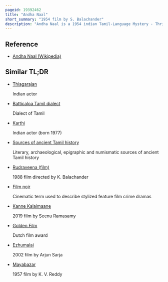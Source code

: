 ```yaml
---
pageid: 19392462
title: "Andha Naal"
short_summary: "1954 film by S. Balachander"
description: "Andha Naal is a 1954 indian Tamil-Language Mystery - Thriller - Film produced by a a M. V. Meiyappan and directed by S. Balachander. It is the first Film Noir in Tamil Cinema, and the first Tamil Film to be made without Songs, Dance, or Stunt Sequences. Set in the Middle of World War ii the Story is about the Murder of a Radio Engineer Rajan. The Suspects are Rajan's Wife Usha, the neighbour Chinnaiya Pillai, Rajan's Brother Pattabi, Rajan's Sister-In-Law Hema, and Rajan's Mistress Ambujam. Each Member's Account Points to a new Suspect."
---
```


## Reference

- [Andha Naal (Wikipedia)](https://en.wikipedia.org/?curid=19392462)

## Similar TL;DR

- [Thiagarajan](/tldr/en/thiagarajan)

  Indian actor

- [Batticaloa Tamil dialect](/tldr/en/batticaloa-tamil-dialect)

  Dialect of Tamil

- [Karthi](/tldr/en/karthi)

  Indian actor (born 1977)

- [Sources of ancient Tamil history](/tldr/en/sources-of-ancient-tamil-history)

  Literary, archaeological, epigraphic and numismatic sources of ancient Tamil history

- [Rudraveena (film)](/tldr/en/rudraveena-film)

  1988 film directed by K. Balachander

- [Film noir](/tldr/en/film-noir)

  Cinematic term used to describe stylized feature film crime dramas

- [Kanne Kalaimaane](/tldr/en/kanne-kalaimaane)

  2019 film by Seenu Ramasamy

- [Golden Film](/tldr/en/golden-film)

  Dutch film award

- [Ezhumalai](/tldr/en/ezhumalai)

  2002 film by Arjun Sarja

- [Mayabazar](/tldr/en/mayabazar)

  1957 film by K. V. Reddy
